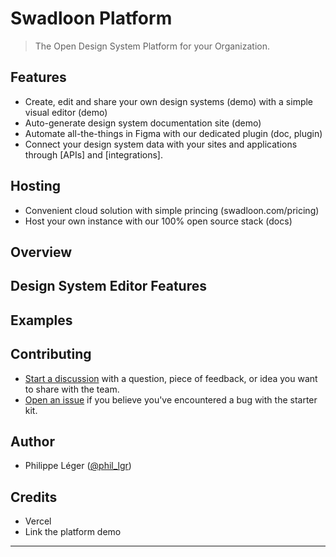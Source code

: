 # Swadloon Platform

> The Open Design System Platform for your Organization.

## Features

- Create, edit and share your own design systems (demo) with a simple visual
  editor (demo)
- Auto-generate design system documentation site (demo)
- Automate all-the-things in Figma with our dedicated plugin (doc, plugin)
- Connect your design system data with your sites and applications through
  [APIs] and [integrations].

## Hosting

- Convenient cloud solution with simple princing (swadloon.com/pricing)
- Host your own instance with our 100% open source stack (docs)

## Overview

## Design System Editor Features

## Examples

## Contributing

- [Start a discussion](https://github.com/vercel/platforms/discussions) with a
  question, piece of feedback, or idea you want to share with the team.
- [Open an issue](https://github.com/vercel/platforms/issues) if you believe
  you've encountered a bug with the starter kit.

## Author

- Philippe Léger ([@phil_lgr](https://twitter.com/phil_lgr))

## Credits

- Vercel
- Link the platform demo

---
